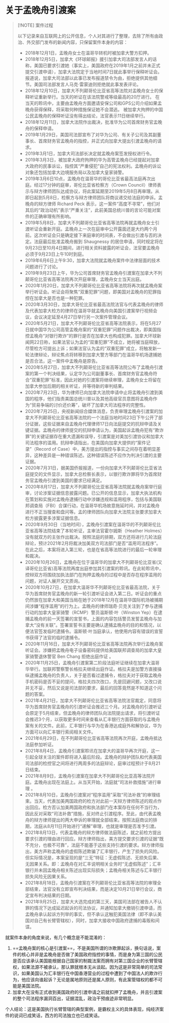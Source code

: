 # 关于孟晚舟引渡案

> [!NOTE] 案件过程
>
> 以下记录来自互联网上的公开信息，个人对其进行了整理，去除了所有由政治、外交部门发布的新闻内容，只保留案件本身的内容：
>
>- 2018年12月1日，孟晚舟女士在温哥华转机时被加拿大警方扣押。
>- 2018年12月5日，加拿大《环球邮报》援引加拿大司法部发言人的话称，美国已要求引渡她（事实上，美国政府在2019年1月之前并未正式提交引渡申请），加拿大法院定于当地时间7日就此事举行保释听证会。报道说，加拿大司法部以此事已发布报道禁令为由，拒绝提供其他细节。美国司法部发言人马克·雷蒙迪则拒绝就此事发表评论。
> - 2018年12月10日，加拿大不列颠哥伦比亚省高等法院对孟晚舟女士的保释听证重新举行。当天的听证在该法院警戒等级最高的20厅进行。 在当天的聆讯中，主要由孟晚舟方面邀请安保公司和GPS公司介绍如果孟晚舟获得保释，将采取何种措施保证她不会潜逃。 被加拿大拘押的中国公民孟晚舟的保释听证没有得出结论，法官表示11日继续举行。
> - 2018年12月11日，加拿大法院作出裁决，批准华为公司首席财务官孟晚舟的保释申请。
> - 2019年1月29日，美国司法部宣布了对华为公司、有关子公司及其副董事长、首席财务官孟晚舟的指控，并正式向加拿大提出引渡孟晚舟的请求。
> - 2019年3月1日，加拿大司法部长决定就孟晚舟案签发授权进行令。 
> - 2019年3月3日，被加拿大政府拘押的华为高管孟晚舟已经提起对加拿大政府的民事诉讼，指控其“严重侵犯”自己的宪法权利。孟晚舟的诉讼对象还包括加拿大边境服务局以及加拿大皇家骑警。
> - 2019年3月6日10点，孟晚舟在温哥华的哥伦比亚省最高法庭再次出庭。经过17分钟的庭审，哥伦比亚省检察方（Crown Council）律师表示与辩方律师团队达成协议，将此案延期至2019年5月8日再审理。从即日起到5月8日，检察方与辩方律师团队将商议递交给法庭的申诉。孟晚舟的辩方律师 Richard Peck 表示，这一案件“高度不寻常”，他们对其后的“政治动机”表示“严重关注”，此前美国总统川普的言论可能对案件的正确审理有所影响。
> - 2019年5月8日，加拿大不列颠哥伦比亚省高等法院再就孟晚舟女士引渡听证会重新开庭。孟晚舟上一次在庭审中公开露面还是大约两个月前。这次听证会只是确定接下来庭审的时间表，不会做出引渡与否的决定。法庭最后批准孟晚舟搬到 Shaugnessy 的居住申请，同时规定将在9月23日至10月4日期间，进行相关资料披露的听证会，法官要孟晚舟必须于9月23日上午10时到庭。
> - 2019年6月6日上午9:30，加拿大法院就孟晚舟案件中法律层面的技术问题进行了讨论。
> - 2019年9月23日上午，华为公司首席财务官孟晚舟引渡案在加拿大不列颠哥伦比亚省高等法院再次开庭审理，孟晚舟女士当天出庭。
> - 2020年1月20日，加拿大不列颠哥伦比亚省高等法院将再次就孟晚舟案举行听证会。听证会将聚焦“双重犯罪”问题，即美国对孟晚舟的犯罪指控在加拿大是否也是一种犯罪。  
> - 2020年3月30日，加拿大哥伦比亚省最高法院法官与代表孟晚舟的律师及代表加拿大检方的律师在温哥华就孟晚舟向美国引渡案举行视频会议，会议决定延至4月27日举行另一次案件管理会议。 
> - 2020年5月21日，加拿大不列颠哥伦比亚省高等法院表示，将在5月27日就中国华为公司高管孟晚舟案的“双重犯罪”问题作出裁决，即美国指控孟晚舟“对银行欺诈”的罪行是否在加拿大也构成犯罪。加拿大环球新闻网22日称，如果法官认为孟的“双重犯罪”不成立，她将被当庭释放，尽管检方可提出上诉；如果法官认为孟的“双重犯罪”成立，将触发新一轮法律辩论，辩论焦点将转移到加拿大警方等部门在温哥华机场逮捕她是否合法，这一案件中孟晚舟是原告。 
> - 2020年5月27日，加拿大不列颠哥伦比亚省高等法院公布了孟晚舟引渡案的第一个判决结果，认定华为公司副董事长、首席财务官孟晚舟符合“双重犯罪”标准，因此对她的引渡案将继续审理，孟晚舟女士将留在加拿大参加后期的相关听证，并等待新的审判结果。
> - 2020年7月23日，华为律师已向加拿大法院申请中止将孟晚舟引渡到美国的程序，他们指责美国总统川普以及其他高级官员意图将孟晚舟作为“贸易争端的讨价还价筹”，破坏了加拿大司法程序的完整性。
> - 2020年7月25日，央视新闻综合媒体消息，负责审理孟晚舟引渡案的加拿大不列颠哥伦比亚省高等法院的一个法庭当地时间23日下午公开了部分证据，这些证据来自孟晚舟代理律师17日向法庭提交的抗辩申请及关键证据。孟晚舟的律师提交的抗辩申请认为，美国起诉孟晚舟犯有“欺诈罪”的关键证据存在重大遗漏和误导，引渡案是对美加引渡协议和加拿大司法程序的滥用。抗辩申请指出，在美国向加拿大提供的“案件记录”（Record of Case）中，美方提出的指控与事实之间存在着明显差异，这种差异是一种错误陈述。这种错误陈述不应作为判决引渡的主要证据。
> - 2020年7月31日，据美国侨报报道，一份向加拿大不列颠哥伦比亚省法庭提交的文件显示，加拿大总检察长表示，以银行欺诈罪将华为首席财务官孟晚舟引渡到美国的要求已经满足。
> - 2020年8月17日，加拿大不列颠哥伦比亚省高等法院就孟晚舟案举行庭审，讨论涉案证据信息披露问题。已公开的信息显示，加拿大执法机构在策划和实施对孟晚舟逮捕行动中涉嫌违规和滥用程序，包括与美国联邦调查局（FBI）合谋行动，在温哥华机场故意拖延时间，并对孟晚舟进行不正当搜查和盘问等。孟的律师团队向加拿大法院主张要求加拿大检方披露更多涉案证据信息。  
> - 2020年9月30日（当地时间），孟晚舟引渡案在温哥华的不列颠哥伦比亚省高等法院结束了本轮听证，主审法官霍尔姆斯（Heather Holmes）没有就双方的主张作出裁决。按照法庭的排期，双方还将进行几轮法庭辩论，预计2021年2月将裁决加美双方司法部门是否“滥用司法程序”。在此之后，本案将进入第三轮，也是在省高等法院进行的最后一轮审理和裁决。 
> - 2020年10月26日，孟晚舟在位于温哥华的加拿大不列颠哥伦比亚省(又译哥伦比亚省)高等法院再度出庭参加其引渡案的聆讯。在此轮聆讯中，控辩双方将围绕加执法部门在拘押孟晚舟的过程中是否存在程序滥用的问题，对证人展开交叉质询。
> - 2020年10月27日，在加拿大温哥华不列颠哥伦比亚省最高法院，关于华为首席财务官孟晚舟的新一轮引渡听证会进入第二日。听证会的重点仍然放在加拿大和美国当局在她于2018年12月在温哥华国际机场被捕期间涉嫌“程序滥用”的行为上。孟晚舟的律师瑞奇·贝克关注到了参与逮捕行动的加拿大皇家骑警（RCMP）警员温斯顿·叶（Winston Yep）在逮捕孟晚舟的前一天签署的宣誓书，上面的内容包括警员发誓孟晚舟与加拿大“没有关联”。签署宣誓书主要是确认逮捕孟晚舟的目的和情况，以便法官签发临时逮捕令。温斯顿·叶当庭承认，他使用内容有错误的宣誓书获得了法官的临时逮捕令。  
> - 2020年11月16日，加拿大不列颠哥伦比亚省高等法院再次举行孟晚舟案听证会。涉嫌把孟晚舟电子设备密码提供给美国联邦调查局的加拿大皇家骑警退休警官 Ben Chang 拒绝出庭作证 。
> - 2020年11月25日，孟晚舟引渡案第二阶段法庭听证继续在加拿大温哥华举行。加联邦警察警长格拉夫继续出庭作证。格拉夫是加警方直接操纵逮捕孟晚舟的负责人，关于是否看过逮捕令，格拉夫对于获取孟晚舟手机密码是否不妥的提问，格拉夫四次改口，先是回避问题，又改口说并无不妥，然后又说是司法部的要求，最后的回答竟然是不知道这个问题的答案。
> - 2021年4月21日，加拿大不列颠哥伦比亚省高等法院法官裁定，同意将华为首席财务官孟晚舟的引渡听证会推迟三个月。对孟晚舟的引渡听证会原定于5月结束，但孟晚舟的律师团队向法院提出请求，将引渡听证会推迟3个月，以获取更多时间来查看从汇丰银行方面获取的与孟晚舟案有关的文件。此前，汇丰银行与华为在香港达成庭外和解协议，华为方面可以向汇丰银行索阅相关文件。
> - 2021年6月29日，在不列颠哥伦比亚省高等法院再次开庭，孟晚舟抵达法庭参加听证。
> - 2021年8月4日，孟晚舟引渡案聆讯在加拿大的温哥华再次开庭，这一引起全球关注的案件即将进入最后阶段。孟晚舟的辩护团队和代表美国司法部的检控官之间将进行两周多的法庭辩论，庭审过程预计于8月21日结束。
> - 2021年8月9日，孟晚舟引渡案在加拿大不列颠哥伦比亚高等法院开庭。孟晚舟出现在法庭上。从当天开始，法庭就“司法补救措施”进行审理 。
> - 2021年8月10日，孟晚舟引渡案对“程序滥用”采取“司法补救”的审理结束。当天，代表加美两国政府的检方对此前一天辩方律师陈述的观点作出回应。检方否认加美两国政府和执法部门在本案存在任何不当行为，因此反对采取“司法补救”措施，反对终止引渡程序。至此，由代表孟晚舟的辩方律师提出的两大申诉的审理就全部结束。按照法庭商议的排期，法庭从8月11日开始进行“递解”审理，也就是审理是否准予引渡。  
> - 2021年8月13日，代表孟晚舟的辩方律师做法庭陈述，就之前检方提出要求引渡的理由进行回应。辩方律师指出，美方提交要求引渡的证据“既不充分，也极不可靠”，法庭不能基于这些支持引渡的要求。辩方律师指出，美方声称孟晚舟的虚假陈述欺骗了汇丰银行，产生了损失的风险。但实际情况是，本案呈现的是“三无”特征：无虚假陈述、无损失后果、无因果关系。即：孟晚舟在对汇丰说明相关业务时“无虚假陈述”；汇丰银行并未因孟晚舟相关陈述出现实际损失；孟晚舟相关陈述与汇丰银行损失风险无因果关系。
> - 2021年8月18日，孟晚舟引渡案在不列颠哥伦比亚省高等法院的审理全部结束，法官没有立即宣布判决结果，而是决定10月21日举行会议，商定宣布判决结果的日期。
> - 2021年9月25日，加拿大大选完成的第三天，美国司法部在被告人不认罪的情况下达成延迟起诉的司法协议，并通知加拿大撤销引渡申请，而孟晚舟承认起诉方列举的事实，但不承认这触犯美国法律（即不承认美国对自己有长臂管辖权），同时，加拿大接收中国政府逮捕的毒贩和间谍。

就案件本身的角度来说，有几个概念是不能混淆的：

1. ==孟晚舟案的核心是引渡案==，不是美国所谓的诈欺罪起诉，换句话说，案件的核心并非是孟晚舟是否做了美国政府指控的事情，而是身为第三国的公民是否应该承认美国能根据自己国家的制裁法案而拥有对第三国企业的长臂管辖权，如果法源不被承认，那认罪就根本无从谈起。因为这是非常简单的司法常识，如果美国认为汇丰银行在中国香港营业的过程中遭到了中国法人的欺诈行为，他应该向谁起诉？无论是属地原则还是属人原则，有此案管辖权的都不可能是美国法院。
2. 加拿大在没有正式收到美国政府的引渡申请之前就扣押了孟晚舟，并且引渡案的整个司法程序漏洞百出，证据混乱，政治干预痕迹非常明显。

个人结论：这是美国执行长臂管辖的典型案例，是霸权主义的具体表现，纯经济案件的说词已成笑话，西方的司法独立也已成笑话。
